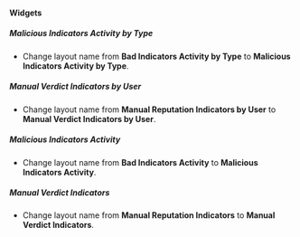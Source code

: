 
#### Widgets
##### Malicious Indicators Activity by Type
- Change layout name from **Bad Indicators Activity by Type** to **Malicious Indicators Activity by Type**.
##### Manual Verdict Indicators by User
- Change layout name from **Manual Reputation Indicators by User** to **Manual Verdict Indicators by User**.
##### Malicious Indicators Activity
- Change layout name from **Bad Indicators Activity** to **Malicious Indicators Activity**.
##### Manual Verdict Indicators
- Change layout name from **Manual Reputation Indicators** to **Manual Verdict Indicators**.

